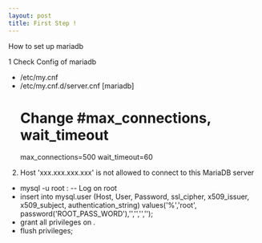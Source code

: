```yaml
---
layout: post
title: First Step !
---
```


How to set up mariadb

1 Check Config of mariadb 
- /etc/my.cnf
- /etc/my.cnf.d/server.cnf
  [mariadb]
  # Change #max_connections, wait_timeout
  max_connections=500
  wait_timeout=60

2. Host 'xxx.xxx.xxx.xxx' is not allowed to connect to this MariaDB server
- mysql -u root  :   -- Log on root 
- insert into mysql.user (Host, User, Password, ssl_cipher, x509_issuer, x509_subject, authentication_string) values('%','root', password('ROOT_PASS_WORD'),'','','','');
- grant all privileges on *.* 
- flush privileges;
